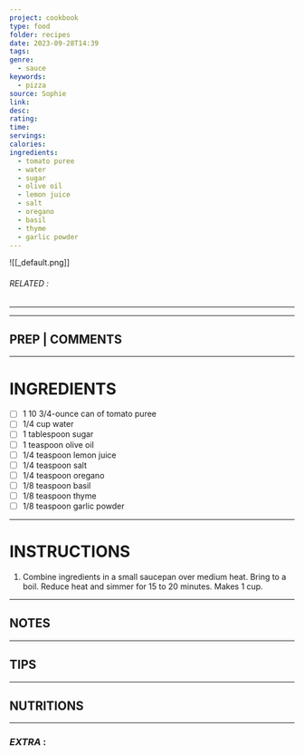 ```yaml
---
project: cookbook
type: food
folder: recipes
date: 2023-09-28T14:39
tags: 
genre:
  - sauce
keywords:
  - pizza
source: Sophie
link: 
desc: 
rating: 
time: 
servings: 
calories: 
ingredients:
  - tomato puree
  - water
  - sugar
  - olive oil
  - lemon juice
  - salt
  - oregano
  - basil
  - thyme
  - garlic powder
---
```


![[_default.png]]
###### *RELATED* : 
---


---
## PREP | COMMENTS



---
# INGREDIENTS

- [ ] 1 10 3/4-ounce can of tomato puree
- [ ] 1/4 cup water
- [ ] 1 tablespoon sugar
- [ ] 1 teaspoon olive oil
- [ ] 1/4 teaspoon lemon juice
- [ ] 1/4 teaspoon salt
- [ ] 1/4 teaspoon oregano
- [ ] 1/8 teaspoon basil
- [ ] 1/8 teaspoon thyme
- [ ] 1/8 teaspoon garlic powder

---
# INSTRUCTIONS

1. Combine ingredients in a small saucepan over medium heat. Bring to a boil. Reduce heat and simmer for 15 to 20 minutes. Makes 1 cup.

---
## NOTES



---
## TIPS



---
## NUTRITIONS



---
### *EXTRA* :



